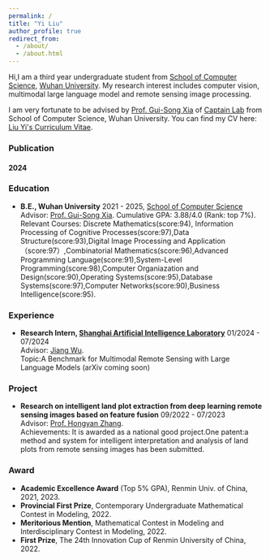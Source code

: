 ```yaml
---
permalink: /
title: "Yi Liu"
author_profile: true
redirect_from: 
  - /about/
  - /about.html
---
```




Hi,I am a third year undergraduate student from [School of Computer Science](https://cs.whu.edu.cn/), [Wuhan University](https://www.whu.edu.cn/). My research interest includes computer vision, multimodal large language model and remote sensing image processing.

I am very fortunate to be advised by [Prof. Gui-Song Xia](https://scholar.google.com.hk/citations?hl=zh-CN&user=SAUCVsEAAAAJ) of [Captain Lab](http://www.captain-whu.com/team.html) from School of Computer Science, Wuhan University. 
You can find my CV here: [Liu Yi's Curriculum Vitae](../assets/Curriculum_Vitae.pdf).

### Publication

#### 2024
<!--
- **H-InDex: Visual Reinforcement Learning with Hand-Informed Representations for Dexterous Manipulation.**
  Yanjie Ze, Yuyao Liu†, Ruizhe Shi†, **Jiaxin Qin**, Zhecheng Yuan, Jiashun Wang, Huazhe Xu
  NeurIPS 2023
  [paper](https://web3.arxiv.org/pdf/2310.01404.pdf)

- **Towards Effective Ancient Chinese Translation: Dataset, Model, and Evaluation.**
  Geyang Guo, Jiarong Yang, Fengyuan Lu, **Jiaxin Qin**, Tianyi Tang, Wayne Xin Zhao
  NLPCC 2023
  [paper](https://arxiv.org/pdf/2308.00240.pdf)
-->
### Education
<!--
- **University of California Davis**
  2023.3 - 2024.6, Exchange student in [Computer Science Department](https://cs.ucdavis.edu/)
  Relevant Courses: [Advanced Artificial Intelligence](https://www.ifmlab.org/courses.html) (graduate-level course, A+).
-->
- **B.E., Wuhan University**
  2021 - 2025, [School of Computer Science](https://cs.whu.edu.cn/)
  Advisor: [Prof. Gui-Song Xia](https://scholar.google.com.hk/citations?hl=zh-CN&user=SAUCVsEAAAAJ).
  Cumulative GPA: 3.88/4.0 (Rank: top 7%).      
  Relevant Courses: Discrete Mathematics(score:94), Information Processing of Cognitive Processes(score:97),Data Structure(score:93),Digital Image Processing and Application（score:97）,Combinatorial Mathematics(score:96),Advanced Programming Language(score:91),System-Level Programming(score:98),Computer Organiazation and Design(score:90),Operating Systems(score:95),Database Systems(score:97),Computer Networks(score:90),Business Intelligence(score:95).

### Experience

- **Research Intern, [Shanghai Artificial Intelligence Laboratory](https://www.shlab.org.cn/)**
  01/2024 - 07/2024           
  Advisor: [Jiang Wu]().      
  Topic:A Benchmark for Multimodal Remote Sensing with Large Language Models (arXiv coming soon)


### Project

- **Research on intelligent land plot extraction from deep learning remote sensing images based on feature fusion**
  09/2022 - 07/2023           
  Advisor: [Prof. Hongyan Zhang](https://scholar.google.com.hk/citations?user=fq7Uqx0AAAAJ&hl=zh-CN&oi=ao).          
  Achievements: It is awarded as a national good project.One patent:a method and system for intelligent interpretation and analysis of land plots from remote sensing images has been submitted.             
### Award

- **Academic Excellence Award** (Top 5% GPA), Renmin Univ. of China, 2021, 2023.
- **Provincial First Prize**, Contemporary Undergraduate Mathematical Contest in Modeling, 2022.
- **Meritorious Mention**, Mathematical Contest in Modeling and Interdisciplinary Contest in Modeling, 2022.
- **First Prize**, The 24th Innovation Cup of Renmin University of China, 2022.
